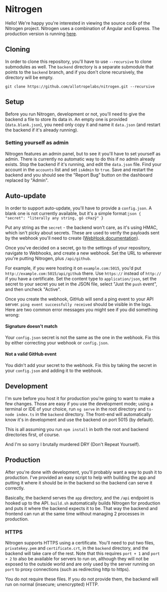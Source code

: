 # Nitrogen

Hello! We're happy you're interested in viewing the source code of the Nitrogen project. Nitrogen uses a combination of Angular and Express. The production version is running [here](https://nitrogenedit.com/).

## Cloning

In order to clone this repository, you'll have to use `--recursive` to clone submodules as well. The `backend` directory is a separate submodule that points to the `backend` branch, and if you don't clone recursively, the directory will be empty.

```
git clone https://github.com/allotropelabs/nitrogen.git --recursive
```

## Setup

Before you run Nitrogen, development or not, you'll need to give the backend a file to store its data in. An empty one is provided (`data.blank.json`), you need only copy it and name it `data.json` (and restart the backend if it's already running).

### Setting yourself as admin

Nitrogen features an admin panel, but to see it you'll have to set yourself as admin. There is currently no automatic way to do this if no admin already exists. Stop the backend if it's running, and edit the `data.json` file. Find your account in the `accounts` list and set `isAdmin` to `true`. Save and restart the backend and you should see the "Report Bug" button on the dashboard replaced by "Admin".

## Auto-update

In order to support auto-update, you'll have to provide a `config.json`. A blank one is not currently available, but it's a simple format:```json
{
	"secret": "literally any string, gó c®azÿ"
}```

Put any string as the `secret` - the backend won't care, as it's using HMAC, which isn't picky about secrets. These are used to verify the payloads sent by the webhook you'll need to create ([WebHook documentation](https://developer.github.com/webhooks/#payloads)).

Once you've decided on a secret, go to the settings of your repository, navigate to Webhooks, and create a new webhook. Set the URL to wherever you're putting Nitrogen, plus `/api/github`.

For example, if you were hosting it on `example.com:5015`, you'd put `http://example.com:5015/api/github` there. Use `https://` instead of `http://` if you have a certificate. Set the content type to `application/json`, set the secret to your secret you set in the JSON file, select "Just the `push` event", and then uncheck "Active".

Once you create the webhook, GitHub will send a ping event to your API server. `ping event successfully received` should be visible in the logs. Here are two common error messages you might see if you did something wrong:

#### Signature doesn't match

Your `config.json` secret is not the same as the one in the webhook. Fix this by either correcting your webhook or `config.json`.

#### Not a valid GitHub event

You didn't add your secret to the webhook. Fix this by taking the secret in your `config.json` and adding it to the webhook.

## Development

I'm sure before you host it for production you're going to want to make a few changes. Those are easy if you use the development mode; using a terminal or IDE of your choice, run `ng serve` in the root directory and `ts-node index.ts` in the `backend` directory. The front-end will automatically know it's in development and use the backend on port 5015 (by default).

This is all assuming you run `npm install` in both the root and backend directories first, of course.

And I'm so sorry I brutally murdered DRY (Don't Repeat Yourself).

## Production

After you're done with development, you'll probably want a way to push it to production. I've provided an easy script to help with building the app and putting it where it should be in the backend so the backend can serve it correctly.

Basically, the backend serves the `app` directory, and the `/api` endpoint is hooked up to the API. `build.sh` automatically builds Nitrogen for production and puts it where the backend expects it to be. That way the backend and frontend can run at the same time without managing 2 processes in production.

### HTTPS

Nitrogen supports HTTPS using a certificate. You'll need to put two files, `privatekey.pem` and `certificate.crt`, in the `backend` directory, and the backend will take care of the rest. Note that this requires `port + 1` and `port + 2` to also be available for servers to run on, although they will not be exposed to the outside world and are only used by the server running on `port` to proxy connections (such as redirecting http to https).

You do not require these files. If you do not provide them, the backend will run on normal (insecure; unencrypted) HTTP.
